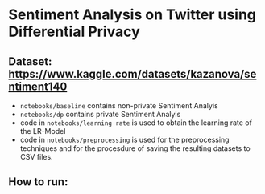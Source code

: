 # Sentiment Analysis on Twitter using Differential Privacy
 
## Dataset: https://www.kaggle.com/datasets/kazanova/sentiment140 

- ```notebooks/baseline``` contains non-private Sentiment Analyis
- ```notebooks/dp``` contains private Sentiment Analyis
- code in ```notebooks/learning rate``` is used to obtain the learning rate of the LR-Model
- code in ```notebooks/preprocessing``` is used for the preprocessing techniques and for the procesdure of saving the resulting datasets to CSV files.


## How to run:
